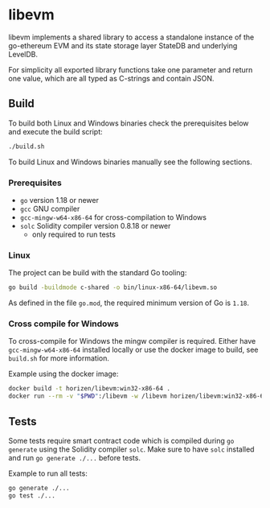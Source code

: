 # libevm

libevm implements a shared library to access a standalone instance of the go-ethereum EVM and its state storage layer StateDB and underlying LevelDB.

For simplicity all exported library functions take one parameter and return one value, which are all typed as C-strings and contain JSON.

## Build

To build both Linux and Windows binaries check the prerequisites below and execute the build script:
```sh
./build.sh
```

To build Linux and Windows binaries manually see the following sections.

### Prerequisites

- `go` version 1.18 or newer
- `gcc` GNU compiler
- `gcc-mingw-w64-x86-64` for cross-compilation to Windows
- `solc` Solidity compiler version 0.8.18 or newer
  - only required to run tests

### Linux

The project can be build with the standard Go tooling:
```sh
go build -buildmode c-shared -o bin/linux-x86-64/libevm.so
```

As defined in the file `go.mod`, the required minimum version of Go is `1.18`.

### Cross compile for Windows

To cross-compile for Windows the mingw compiler is required. Either have `gcc-mingw-w64-x86-64` installed locally or use the docker image to build, see `build.sh` for more information.

Example using the docker image:
```sh
docker build -t horizen/libevm:win32-x86-64 .
docker run --rm -v "$PWD":/libevm -w /libevm horizen/libevm:win32-x86-64 /bin/sh -c "go build -buildmode c-shared -o bin/win32-x86-64/libevm.dll"
```

## Tests

Some tests require smart contract code which is compiled during `go generate` using the Solidity compiler `solc`. Make sure to have `solc` installed and run `go generate ./...` before tests.

Example to run all tests:
```sh
go generate ./...
go test ./...
```

